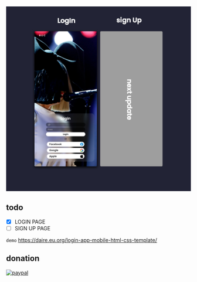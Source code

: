![](./20221015_204106.jpg)

## todo
- [x] LOGIN PAGE
- [ ] SIGN UP PAGE

`demo` https://daire.eu.org/login-app-mobile-html-css-template/

## donation

<a href="https://paypal.me/dairewahandi?country.x=ID&locale.x=id_ID">
<img src="https://img.shields.io/badge/PayPal-00457C?style=for-the-badge&logo=paypal&logoColor=white" alt="paypal">
</a>
